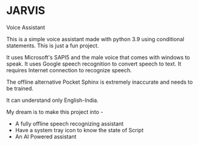 # JARVIS
Voice Assistant

This is a simple voice assistant made with python 3.9 using conditional statements.
This is just a fun project.

It uses Microsoft's SAPI5 and the male voice that comes with windows to speak.
It uses Google speech recognition to convert speech to text. 
It requires Internet connection to recognize speech.

The offline alternative Pocket Sphinx is extremely inaccurate and needs to be trained. 

It can understand only English-India.

My dream is to make this project into -
- A fully offline speech recognizing assistant
- Have a system tray icon to know the state of Script
- An AI Powered assistant
